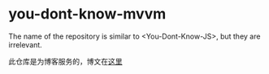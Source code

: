 # you-dont-know-mvvm
The name of the repository is similar to &lt;You-Dont-Know-JS>, but they are irrelevant.

此仓库是为博客服务的，博文在[这里](http://gengliming.com/2017/03/07/vue-data-binding/)
